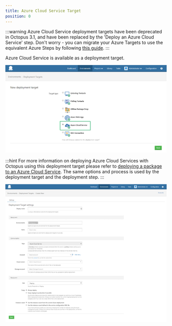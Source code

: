 ```yaml
---
title: Azure Cloud Service Target
position: 0
---
```


:::warning
Azure Cloud Service deployment targets have been deprecated in Octopus 3.1, and have been replaced by the 'Deploy an Azure Cloud Service' step.
Don't worry - you can migrate your Azure Targets to use the equivalent Azure Steps by following [this guide](/docs/how-to/migrate-azure-targets-into-azure-steps.md).
:::

Azure Cloud Service is available as a deployment target.

![](/docs/images/3048061/3277597.png "width=500")

:::hint
For more information on deploying Azure Cloud Services with Octopus using this deployment target please refer to [deploying a package to an Azure Cloud Service](/docs/deploying-applications/deploying-to-azure/deploying-a-package-to-an-azure-cloud-service/index.md). The same options and process is used by the deployment target and the deployment step.
:::

![](/docs/images/3048061/3277596.png "width=500")
